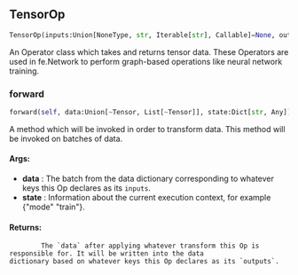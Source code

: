## TensorOp
```python
TensorOp(inputs:Union[NoneType, str, Iterable[str], Callable]=None, outputs:Union[NoneType, str, Iterable[str]]=None, mode:Union[NoneType, str, Iterable[str]]=None) -> None
```
An Operator class which takes and returns tensor data.    These Operators are used in fe.Network to perform graph-based operations like neural network training.    

### forward
```python
forward(self, data:Union[~Tensor, List[~Tensor]], state:Dict[str, Any]) -> Union[~Tensor, List[~Tensor]]
```
A method which will be invoked in order to transform data.        This method will be invoked on batches of data.

#### Args:

* **data** :  The batch from the data dictionary corresponding to whatever keys this Op declares as its `inputs`.
* **state** :  Information about the current execution context, for example {"mode" "train"}.

#### Returns:
            The `data` after applying whatever transform this Op is responsible for. It will be written into the data            dictionary based on whatever keys this Op declares as its `outputs`.        